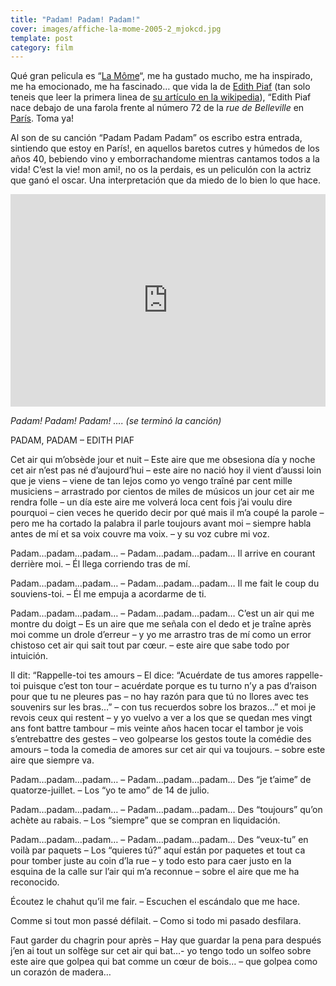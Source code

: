 ```yaml
---
title: "Padam! Padam! Padam!"
cover: images/affiche-la-mome-2005-2_mjokcd.jpg
template: post
category: film
---
```


Qué gran pelicula es “[La Môme](http://www.imdb.com/title/tt0450188/)“, me ha gustado mucho, me ha inspirado, me ha emocionado, me ha fascinado… que vida la de [Edith Piaf](http://es.wikipedia.org/wiki/Edith_Piaf) (tan solo teneis que leer la primera linea de [su artículo en la wikipedia](http://es.wikipedia.org/wiki/Edith_Piaf)), “Edith Piaf nace debajo de una farola frente al número 72 de la *rue de Belleville* en [París](http://es.wikipedia.org/wiki/Par%C3%ADs "París"). Toma ya!

Al son de su canción “Padam Padam Padam” os escribo estra entrada, sintiendo que estoy en París!, en aquellos baretos cutres y húmedos de los años 40, bebiendo vino y emborrachandome mientras cantamos todos a la vida! C’est la vie! mon ami!, no os la perdais, es un peliculón con la actriz que ganó el oscar. Una interpretación que da miedo de lo bien lo que hace.

<iframe allowfullscreen="" frameborder="0" height="340" src="http://www.youtube.com/embed/0Ih5z4WTVDw?feature=oembed" width="100%"></iframe>

*Padam! Padam! Padam! …. (se terminó la canción)*

PADAM, PADAM – EDITH PIAF

Cet air qui m’obsède jour et nuit – Este aire que me obsesiona día y noche
cet air n’est pas né d’aujourd’hui – este aire no nació hoy
il vient d’aussi loin que je viens – viene de tan lejos como yo vengo
traîné par cent mille musiciens – arrastrado por cientos de miles de músicos
un jour cet air me rendra folle – un día este aire me volverá loca
cent fois j’ai voulu dire pourquoi – cien veces he querido decir por qué
mais il m’a coupé la parole – pero me ha cortado la palabra
il parle toujours avant moi – siempre habla antes de mí
et sa voix couvre ma voix. – y su voz cubre mi voz.

Padam…padam…padam… – Padam…padam…padam…
Il arrive en courant derrière moi. – Él llega corriendo tras de mí.

Padam…padam…padam… – Padam…padam…padam…
Il me fait le coup du souviens-toi. – Él me empuja a acordarme de ti.

Padam…padam…padam… – Padam…padam…padam…
C’est un air qui me montre du doigt – Es un aire que me señala con el dedo
et je traîne après moi comme un drole d’erreur – y yo me arrastro tras de mí como un error chistoso
cet air qui sait tout par cœur. – este aire que sabe todo por intuición.

Il dit: “Rappelle-toi tes amours – El dice: “Acuérdate de tus amores
rappelle-toi puisque c’est ton tour – acuérdate porque es tu turno
n’y a pas d’raison pour que tu ne pleures pas – no hay razón para que tú no llores
avec tes souvenirs sur les bras…” – con tus recuerdos sobre los brazos…”
et moi je revois ceux qui restent – y yo vuelvo a ver a los que se quedan
mes vingt ans font battre tambour – mis veinte años hacen tocar el tambor
je vois s’entrebattre des gestes – veo golpearse los gestos
toute la comédie des amours – toda la comedia de amores
sur cet air qui va toujours. – sobre este aire que siempre va.

Padam…padam…padam… – Padam…padam…padam…
Des “je t’aime” de quatorze-juillet. – Los “yo te amo” de 14 de julio.

Padam…padam…padam… – Padam…padam…padam…
Des “toujours” qu’on achète au rabais. – Los “siempre” que se compran en liquidación.

Padam…padam…padam… – Padam…padam…padam…
Des “veux-tu” en voilà par paquets – Los “quieres tú?” aquí están por paquetes
et tout ca pour tomber juste au coin d’la rue – y todo esto para caer justo en la esquina de la calle
sur l’air qui m’a reconnue – sobre el aire que me ha reconocido.

Écoutez le chahut qu’il me fair. – Escuchen el escándalo que me hace.

Comme si tout mon passé défilait. – Como si todo mi pasado desfilara.

Faut garder du chagrin pour après – Hay que guardar la pena para después
j’en ai tout un solfège sur cet air qui bat…- yo tengo todo un solfeo sobre este aire que golpea
qui bat comme un cœur de bois… – que golpea como un corazón de madera…
